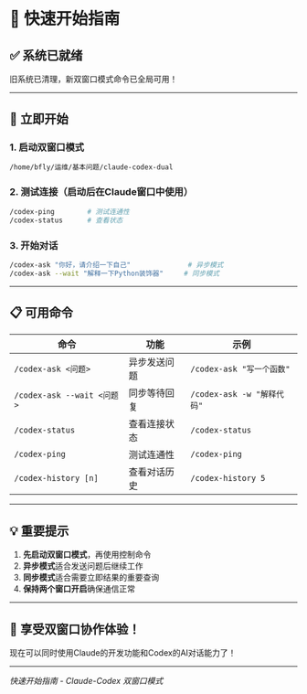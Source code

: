 # 🚀 快速开始指南

## ✅ 系统已就绪

旧系统已清理，新双窗口模式命令已全局可用！

---

## 🎯 立即开始

### 1. 启动双窗口模式
```bash
/home/bfly/运维/基本问题/claude-codex-dual
```

### 2. 测试连接（启动后在Claude窗口中使用）
```bash
/codex-ping        # 测试连通性
/codex-status      # 查看状态
```

### 3. 开始对话
```bash
/codex-ask "你好，请介绍一下自己"              # 异步模式
/codex-ask --wait "解释一下Python装饰器"     # 同步模式
```

---

## 📋 可用命令

| 命令 | 功能 | 示例 |
|------|------|------|
| `/codex-ask <问题>` | 异步发送问题 | `/codex-ask "写一个函数"` |
| `/codex-ask --wait <问题>` | 同步等待回复 | `/codex-ask -w "解释代码"` |
| `/codex-status` | 查看连接状态 | `/codex-status` |
| `/codex-ping` | 测试连通性 | `/codex-ping` |
| `/codex-history [n]` | 查看对话历史 | `/codex-history 5` |

---

## 💡 重要提示

1. **先启动双窗口模式**，再使用控制命令
2. **异步模式**适合发送问题后继续工作
3. **同步模式**适合需要立即结果的重要查询
4. **保持两个窗口开启**确保通信正常

---

## 🎉 享受双窗口协作体验！

现在可以同时使用Claude的开发功能和Codex的AI对话能力了！

---
*快速开始指南 - Claude-Codex 双窗口模式*